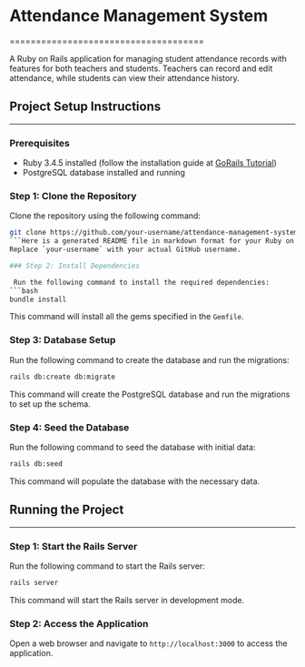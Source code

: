 
# Attendance Management System
=====================================

A Ruby on Rails application for managing student attendance records with features for both teachers and students. Teachers can record and edit attendance, while students can view their attendance history.

## Project Setup Instructions
-----------------------------

### Prerequisites

* Ruby 3.4.5 installed (follow the installation guide at [GoRails Tutorial](https://gorails.com/setup/ubuntu/22.04))
* PostgreSQL database installed and running

### Step 1: Clone the Repository

 Clone the repository using the following command:
```bash
git clone https://github.com/your-username/attendance-management-system.git
```Here is a generated README file in markdown format for your Ruby on Rails project:
Replace `your-username` with your actual GitHub username.

### Step 2: Install Dependencies

 Run the following command to install the required dependencies:
```bash
bundle install
```
This command will install all the gems specified in the `Gemfile`.

### Step 3: Database Setup

 Run the following command to create the database and run the migrations:
```bash
rails db:create db:migrate
```
This command will create the PostgreSQL database and run the migrations to set up the schema.

### Step 4: Seed the Database

 Run the following command to seed the database with initial data:
```bash
rails db:seed
```
This command will populate the database with the necessary data.

## Running the Project
-----------------------

### Step 1: Start the Rails Server

 Run the following command to start the Rails server:
```bash
rails server
```
This command will start the Rails server in development mode.

### Step 2: Access the Application

 Open a web browser and navigate to `http://localhost:3000` to access the application.
